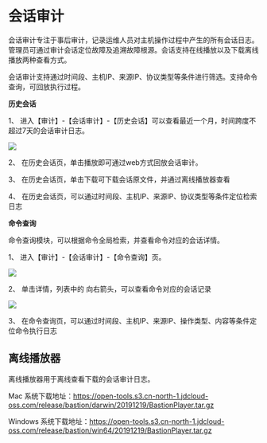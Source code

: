 # 会话审计

会话审计专注于事后审计，记录运维人员对主机操作过程中产生的所有会话日志。管理员可通过审计会话定位故障及追溯故障根源。会话支持在线播放以及下载离线播放两种查看方式。


会话审计支持通过时间段、主机IP、来源IP、协议类型等条件进行筛选。支持命令查询，可回放执行过程。


**历史会话**

1、 进入【审计】-【会话审计】-【历史会话】可以查看最近一个月，时间跨度不超过7天的会话审计日志。

   ![](/image/Bastion/historyAudit.png) 

2、 在历史会话页，单击播放即可通过web方式回放会话审计。

3、 在历史会话页，单击下载可下载会话原文件，并通过离线播放器查看

4、 在历史会话页，可以通过时间段、主机IP、来源IP、协议类型等条件定位检索日志

**命令查询**

命令查询模块，可以根据命令全局检索，并查看命令对应的会话详情。

1、 进入【审计】-【会话审计】-【命令查询】页。

  ![](/image/Bastion/mingAudit.png) 

2、 单击详情，列表中的 向右箭头，可以查看命令对应的会话记录

 ![](/image/Bastion/mingAudit2.png) 

3、 在命令查询页，可以通过时间段、主机IP、来源IP、操作类型、内容等条件定位命令执行日志

## 离线播放器

离线播放器用于离线查看下载的会话审计日志。

Mac 系统下载地址：https://open-tools.s3.cn-north-1.jdcloud-oss.com/release/bastion/darwin/20191219/BastionPlayer.tar.gz


Windows 系统下载地址：https://open-tools.s3.cn-north-1.jdcloud-oss.com/release/bastion/win64/20191219/BastionPlayer.tar.gz

